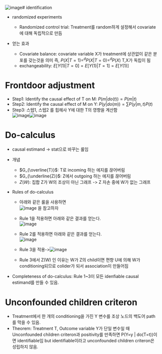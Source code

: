 ![image](https://github.com/Jiwon96/papers/assets/65645796/8001f56e-f128-42cd-af08-51791008a5e0)# identification
* randomized experiments
    * Randomized control trial: Treatment를 random하게 설정해서 covariate에 대해 독립적으로 만듬
 
* 얻는 효과
  *  Covariate balance: covariate variable X가 treatment에 상관없이 같은 분포를 갖는것을 의미 즉, $P(X|T=1) =^d P(X|T=0) =^d P(X)$ T,X가 독립이 됨
  *  exchangeability: $E[Y(1)|T=0] = E[Y(1)|T=1] = E[Y(1)]$
 
# Frontdoor adjustment
* Step1: Identify the causal effect of T on M: $P(m|do(t)) = P(m|t)$
* Step2: Identify the causal effect of M on Y: $P(y |do(m)) = \sum P(y|m,t)P(t)$
* Step3: 스텝1, 스텝2 를 힙헤사 Y에 대한 T의 영향을 계산함<br>![image](https://github.com/Jiwon96/papers/assets/65645796/d460c6c0-c20d-4874-bc66-523cc5256847)![image](https://github.com/Jiwon96/papers/assets/65645796/da98cf61-bd6d-49c6-808f-af34aaf628a8)


# Do-calculus
*  causal estimand -> stat으로 바꾸는 룰임
*  개념
    *  $G_{\overline{T}}$: T로 incoming 하는 에지를 끊어버림
    *  $G_{\underline{Z}}$: Z에서 outgoing 하는 에지를 끊어버림
    *  $Z(W)$: 집합 Z가 W의 조상이 아닌 그래프 -> Z 자손 중에 W가 없는 그래프
 
*  Rules of do-calculus
    * 아래와 같은 룰을 사용하면 <br>![image](https://github.com/Jiwon96/papers/assets/65645796/5601c2a3-0e41-4f4e-b603-c6d43193a109) 을 참고하자
 
    * Rule 1을 적용하면 아래와 같은 결과를 얻는다. <br>![image](https://github.com/Jiwon96/papers/assets/65645796/2d90cd3e-061b-42ef-b6c3-0c9d14530334)
    * Rule 2를 적용하면 아래와 같은 결과를 얻는다. <br>![image](https://github.com/Jiwon96/papers/assets/65645796/bc90a2cc-4ec6-4af8-8d31-acbd7191793b)
    * Rule 3을 적용->![image](https://github.com/Jiwon96/papers/assets/65645796/db2b46c8-3c12-4f61-99b1-7dbd32d9e5ae)
    * Rule 3에서 Z(W) 인 이유는 W가 Z의 child이면 편향 U에 의해 W가 conditioning되므로 colider가 되서 association이 만들어짐


* Completeness of do-calculus: Rule 1~3이 모든 idenfiable causal estimand를 만들 수 있음.

# Unconfounded children criteron
* Treatment에서 한 개의 conditioning을 가진 Y 변수를 조상 노드의 백도어 path를 막을 수 있음.
* Theorem: Treatment T, Outcome variable Y가 단일 변수일 때 Unconfounded children criteron과 positivity를 만족하면 P(Y=y | do(T=t))이면 identifiable임 but identifiable이라고 unconfounded children criteron은 성립하지 않음.

